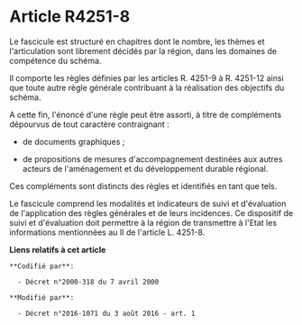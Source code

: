 # Article R4251-8

Le fascicule est structuré en chapitres dont le nombre, les thèmes et l'articulation sont librement décidés par la région,
dans les domaines de compétence du schéma.

Il comporte les règles définies par les articles R. 4251-9 à R. 4251-12 ainsi que toute autre règle générale contribuant à la
réalisation des objectifs du schéma.

A cette fin, l'énoncé d'une règle peut être assorti, à titre de compléments dépourvus de tout caractère contraignant :

- de documents graphiques ;

- de propositions de mesures d'accompagnement destinées aux autres acteurs de l'aménagement et du développement durable
régional.

Ces compléments sont distincts des règles et identifiés en tant que tels.

Le fascicule comprend les modalités et indicateurs de suivi et d'évaluation de l'application des règles générales et de leurs
incidences. Ce dispositif de suivi et d'évaluation doit permettre à la région de transmettre à l'Etat les informations
mentionnées au II de l'article L. 4251-8.

**Liens relatifs à cet article**

	**Codifié par**:

	  - Décret n°2000-318 du 7 avril 2000

	**Modifié par**:

	  - Décret n°2016-1071 du 3 août 2016 - art. 1
